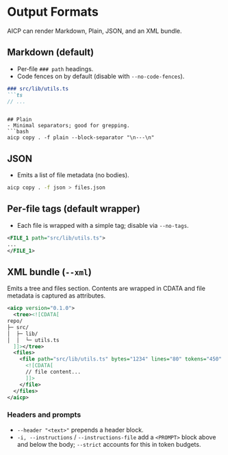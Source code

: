 # Output Formats

AICP can render Markdown, Plain, JSON, and an XML bundle.

## Markdown (default)
- Per‑file `### path` headings.
- Code fences on by default (disable with `--no-code-fences`).

```md
### src/lib/utils.ts
```ts
// ...
```
```

## Plain
- Minimal separators; good for grepping.
```bash
aicp copy . -f plain --block-separator "\n---\n"
```

## JSON

- Emits a list of file metadata (no bodies).

```bash
aicp copy . -f json > files.json
```

## Per‑file tags (default wrapper)

- Each file is wrapped with a simple tag; disable via `--no-tags`.

```xml
<FILE_1 path="src/lib/utils.ts">
...
</FILE_1>
```

## XML bundle (`--xml`)

Emits a tree and files section. Contents are wrapped in CDATA and file metadata is captured as attributes.

```xml
<aicp version="0.1.0">
  <tree><![CDATA[
repo/
├─ src/
│  ├─ lib/
│  │  └─ utils.ts
  ]]></tree>
  <files>
    <file path="src/lib/utils.ts" bytes="1234" lines="80" tokens="450" language="ts">
      <![CDATA[
      // file content...
      ]]>
    </file>
  </files>
</aicp>
```

### Headers and prompts

- `--header "<text>"` prepends a header block.
- `-i, --instructions` / `--instructions-file` add a `<PROMPT>` block above and below the body; `--strict` accounts for this in token budgets.
